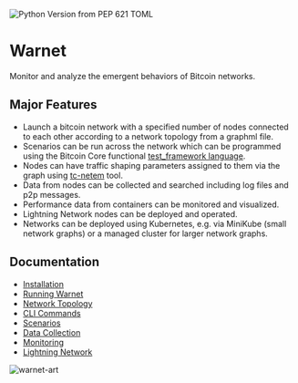 ![Python Version from PEP 621 TOML](https://img.shields.io/python/required-version-toml?tomlFilePath=https://raw.githubusercontent.com/bitcoin-dev-project/warnet/main/pyproject.toml)
# Warnet

Monitor and analyze the emergent behaviors of Bitcoin networks.

## Major Features

* Launch a bitcoin network with a specified number of nodes connected to each other according to a network topology from a graphml file.
* Scenarios can be run across the network which can be programmed using the Bitcoin Core functional [test_framework language](https://github.com/bitcoin/bitcoin/tree/master/test/functional).
* Nodes can have traffic shaping parameters assigned to them via the graph using [tc-netem](https://manpages.ubuntu.com/manpages/trusty/man8/tc-netem.8.html) tool.
* Data from nodes can be collected and searched including log files and p2p messages.
* Performance data from containers can be monitored and visualized.
* Lightning Network nodes can be deployed and operated.
* Networks can be deployed using Kubernetes, e.g. via MiniKube (small network graphs) or a managed cluster for larger network graphs.

## Documentation

- [Installation](https://github.com/bitcoin-dev-project/warnet/blob/main/docs/install.md)
- [Running Warnet](https://github.com/bitcoin-dev-project/warnet/blob/main/docs/running.md)
- [Network Topology](https://github.com/bitcoin-dev-project/warnet/blob/main/docs/graph.md)
- [CLI Commands](https://github.com/bitcoin-dev-project/warnet/blob/main/docs/warcli.md)
- [Scenarios](https://github.com/bitcoin-dev-project/warnet/blob/main/docs/scenarios.md)
- [Data Collection](https://github.com/bitcoin-dev-project/warnet/blob/main/docs/data.md)
- [Monitoring](https://github.com/bitcoin-dev-project/warnet/blob/main/docs/monitoring.md)
- [Lightning Network](https://github.com/bitcoin-dev-project/warnet/blob/main/docs/lightning.md)

![warnet-art](https://raw.githubusercontent.com/bitcoin-dev-project/warnet/main/docs/machines.webp)
